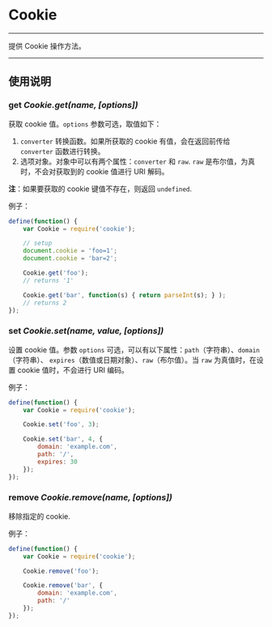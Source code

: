 
# Cookie

---

提供 Cookie 操作方法。

---

## 使用说明


### get *Cookie.get(name, [options])*

获取 cookie 值。`options` 参数可选，取值如下：

1. `converter` 转换函数。如果所获取的 cookie 有值，会在返回前传给 `converter`
函数进行转换。
1. 选项对象。对象中可以有两个属性：`converter` 和 `raw`. `raw` 是布尔值，为真时，不会对获取到的
cookie 值进行 URI 解码。

**注**：如果要获取的 cookie 键值不存在，则返回 `undefined`.

例子：

```js
define(function() {
    var Cookie = require('cookie');

    // setup
    document.cookie = 'foo=1';
    document.cookie = 'bar=2';

    Cookie.get('foo');
    // returns '1'

    Cookie.get('bar', function(s) { return parseInt(s); } );
    // returns 2
});
```


### set *Cookie.set(name, value, [options])*

设置 cookie 值。参数 `options` 可选，可以有以下属性：`path`（字符串）、`domain`（字符串）、
`expires`（数值或日期对象）、`raw`（布尔值）。当 `raw` 为真值时，在设置 cookie 值时，不会进行
URI 编码。

例子：

```js
define(function() {
    var Cookie = require('cookie');

    Cookie.set('foo', 3);

    Cookie.set('bar', 4, {
        domain: 'example.com',
        path: '/',
        expires: 30
    });
});
````


### remove *Cookie.remove(name, [options])*

移除指定的 cookie.

例子：

```js
define(function() {
    var Cookie = require('cookie');

    Cookie.remove('foo');

    Cookie.remove('bar', {
        domain: 'example.com',
        path: '/'
    });
});
````

